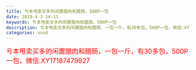 ```yaml
---
title: 亏本甩卖买多的闲置腊肉和腊肠，500P一包
date: 2019-4-3 14:11
keywords: 亏本甩卖买多的闲置腊肉和腊肠，500P一包
description: 亏本甩卖买多的闲置腊肉和腊肠，一包一斤，有30多包，500P一包，微信:XY17187479927
categories: used
---
```

<td class="t_f" id="postmessage_3383132">

<font size="4"><font color="#ff0000">亏本甩卖买多的闲置腊肉和腊肠，一包一斤，有30多包，500P一包，微信:XY17187479927</font></font><br/>
<font size="4"><font color="#ff0000"><br/>
</font></font><br/>
</td>
